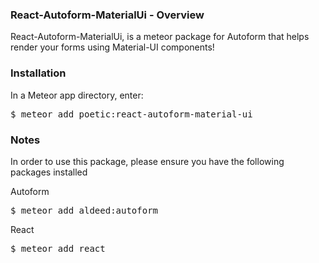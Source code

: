 <div id="overview">

<div class="panel panel-default">

<div class="panel-heading">

### React-Autoform-MaterialUi - Overview

</div>

<div class="panel-body">React-Autoform-MaterialUi, is a meteor package for Autoform that helps render your forms using Material-UI components!</div>

</div>

<div class="panel panel-default">

<div class="panel-heading">

### Installation

</div>

<div class="panel-body">

In a Meteor app directory, enter:

<pre>$ meteor add poetic:react-autoform-material-ui </pre>

</div>

</div>

<div class="panel panel-default">

<div class="panel-heading">

### Notes

</div>

<div class="panel-body">

In order to use this package, please ensure you have the following packages installed

Autoform

<pre>$ meteor add aldeed:autoform</pre>

React

<pre>$ meteor add react</pre>

</div>

</div>

</div>
